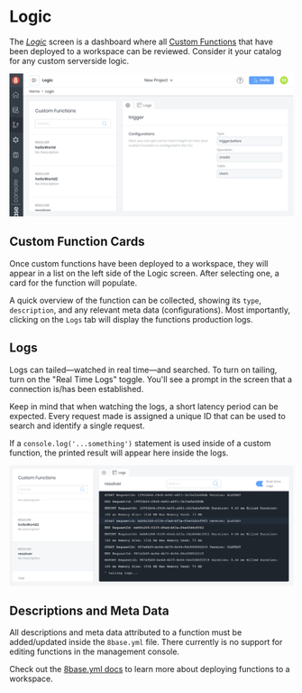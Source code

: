 # Logic
The [*Logic*](https://app.8base.com/logic) screen is a dashboard where all [Custom Functions](https://docs.8base.com/8base-console/custom-functions) that have been deployed to a workspace can be reviewed. Consider it your catalog for any custom serverside logic.

![Logic screen in 8base management console](../../.gitbook/assets/logic-screen.png)

## Custom Function Cards
Once custom functions have been deployed to a workspace, they will appear in a list on the left side of the Logic screen. After selecting one, a card for the function will populate.

A quick overview of the function can be collected, showing its `type`, `description`, and any relevant meta data (configurations). Most importantly, clicking on the `Logs` tab will display the functions production logs.

## Logs
Logs can tailed—watched in real time—and searched. To turn on tailing, turn on the "Real Time Logs" toggle. You'll see a prompt in the screen that a connection is/has been established.

Keep in mind that when watching the logs, a short latency period can be expected. Every request made is assigned a unique ID that can be used to search and identify a single request. 

If a `console.log('...something')` statement is used inside of a custom function, the printed result will appear here inside the logs.

![Reviewing the logs in the Logic Screen](../../.gitbook/assets/logic-logs.png)

## Descriptions and Meta Data
All descriptions and meta data attributed to a function must be added/updated inside the `8base.yml` file. There currently is no support for editing functions in the management console.

Check out the [8base.yml docs](https://docs.8base.com/development-tools/dev-env/8base-yml) to learn more about deploying functions to a workspace.